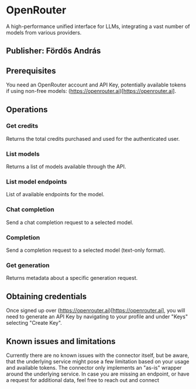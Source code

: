 # OpenRouter

A high-performance unified interface for LLMs, integrating a vast number of models from various providers.

## Publisher: Fördős András

## Prerequisites
You need an OpenRouter account and API Key, potentially available tokens if using non-free models: (https://openrouter.ai)[https://openrouter.ai].

## Operations

### Get credits
Returns the total credits purchased and used for the authenticated user.

### List models
Returns a list of models available through the API.

### List model endpoints
List of available endpoints for the model.

### Chat completion
Send a chat completion request to a selected model.

### Completion
Send a completion request to a selected model (text-only format).

### Get generation
Returns metadata about a specific generation request.

## Obtaining credentials
Once signed up over (https://openrouter.ai)[https://openrouter.ai], you will need to generate an API Key by navigating to your profile and under "Keys" selecting "Create Key".

## Known issues and limitations

Currently there are no known issues with the connector itself, but be aware, that the underlying service might pose a few limitation based on your usage and available tokens. The connector only implements an "as-is" wrapper around the underlying service. In case you are missing an endpoint, or have a request for additional data, feel free to reach out and connect
